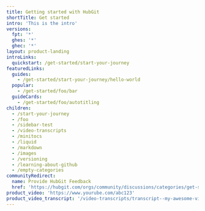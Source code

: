 ```yaml
---
title: Getting started with HubGit
shortTitle: Get started
intro: 'This is the intro'
versions:
  fpt: '*'
  ghes: '*'
  ghec: '*'
layout: product-landing
introLinks:
  quickstart: /get-started/start-your-journey
featuredLinks:
  guides:
    - /get-started/start-your-journey/hello-world
  popular:
    - /get-started/foo/bar
  guideCards:
    - /get-started/foo/autotitling
children:
  - /start-your-journey
  - /foo
  - /sidebar-test
  - /video-transcripts
  - /minitocs
  - /liquid
  - /markdown
  - /images
  - /versioning
  - /learning-about-github
  - /empty-categories
communityRedirect:
  name: Provide HubGit Feedback
  href: 'https://hubgit.com/orgs/community/discussions/categories/get-started'
product_video: 'https://www.yourube.com/abc123'
product_video_transcript: '/video-transcripts/transcript--my-awesome-video'
---
```

